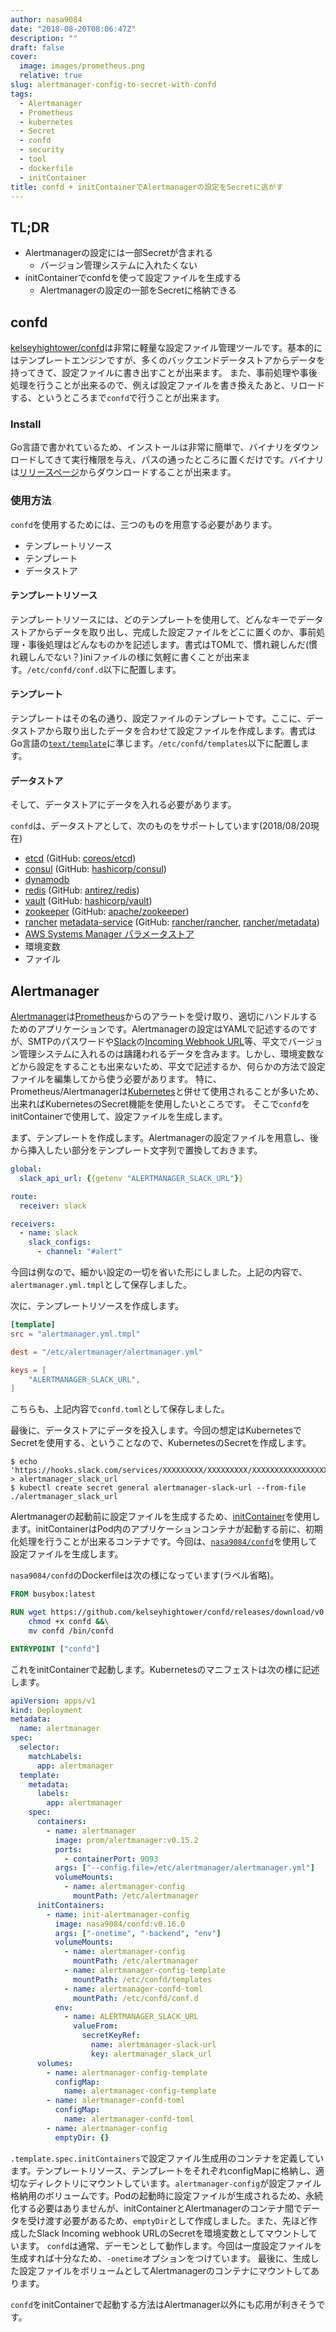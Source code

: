 ```yaml
---
author: nasa9084
date: "2018-08-20T08:06:47Z"
description: ""
draft: false
cover:
  image: images/prometheus.png
  relative: true
slug: alertmanager-config-to-secret-with-confd
tags:
  - Alertmanager
  - Prometheus
  - kubernetes
  - Secret
  - confd
  - security
  - tool
  - dockerfile
  - initContainer
title: confd + initContainerでAlertmanagerの設定をSecretに逃がす
---
```



## TL;DR

* Alertmanagerの設定には一部Secretが含まれる
    * バージョン管理システムに入れたくない
* initContainerでconfdを使って設定ファイルを生成する
    * Alertmanagerの設定の一部をSecretに格納できる

## confd

[kelseyhightower/confd](https://github.com/kelseyhightower/confd)は非常に軽量な設定ファイル管理ツールです。基本的にはテンプレートエンジンですが、多くのバックエンドデータストアからデータを持ってきて、設定ファイルに書き出すことが出来ます。
また、事前処理や事後処理を行うことが出来るので、例えば設定ファイルを書き換えたあと、リロードする、というところまで`confd`で行うことが出来ます。

### Install

Go言語で書かれているため、インストールは非常に簡単で、バイナリをダウンロードしてきて実行権限を与え、パスの通ったところに置くだけです。バイナリは[リリースページ](https://github.com/kelseyhightower/confd/releases)からダウンロードすることが出来ます。

### 使用方法

`confd`を使用するためには、三つのものを用意する必要があります。

* テンプレートリソース
* テンプレート
* データストア

#### テンプレートリソース

テンプレートリソースには、どのテンプレートを使用して、どんなキーでデータストアからデータを取り出し、完成した設定ファイルをどこに置くのか、事前処理・事後処理はどんなものかを記述します。書式はTOMLで、慣れ親しんだ(慣れ親しんでない？)iniファイルの様に気軽に書くことが出来ます。`/etc/confd/conf.d`以下に配置します。

#### テンプレート

テンプレートはその名の通り、設定ファイルのテンプレートです。ここに、データストアから取り出したデータを合わせて設定ファイルを作成します。書式はGo言語の[`text/template`](https://golang.org/pkg/text/template/#pkg-overview)に準じます。`/etc/confd/templates`以下に配置します。

#### データストア

そして、データストアにデータを入れる必要があります。

`confd`は、データストアとして、次のものをサポートしています(2018/08/20現在)

* [etcd](https://coreos.com/etcd/) (GitHub: [coreos/etcd](https://github.com/coreos/etcd))
* [consul](https://www.consul.io/) (GitHub: [hashicorp/consul](https://github.com/hashicorp/consul))
* [dynamodb](https://aws.amazon.com/jp/dynamodb/)
* [redis](https://redis.io) (GitHub: [antirez/redis](https://github.com/antirez/redis))
* [vault](https://www.vaultproject.io/) (GitHub: [hashicorp/vault](https://github.com/hashicorp/vault))
* [zookeeper](https://zookeeper.apache.org/) (GitHub: [apache/zookeeper](https://github.com/apache/zookeeper))
* [rancher](https://rancher.com/) [metadata-service](https://github.com/rancher/metadata) (GitHub: [rancher/rancher](https://github.com/rancher/rancher), [rancher/metadata](https://github.com/rancher/metadata))
* [AWS Systems Manager パラメータストア](https://aws.amazon.com/jp/systems-manager/)
* 環境変数
* ファイル

## Alertmanager

[Alertmanager](https://github.com/prometheus/alertmanager)は[Prometheus](https://github.com/prometheus/prometheus)からのアラートを受け取り、適切にハンドルするためのアプリケーションです。Alertmanagerの設定はYAMLで記述するのですが、SMTPのパスワードや[Slack](https://slack.com)の[Incoming Webhook URL](https://api.slack.com/incoming-webhooks)等、平文でバージョン管理システムに入れるのは躊躇われるデータを含みます。しかし、環境変数などから設定をすることも出来ないため、平文で記述するか、何らかの方法で設定ファイルを編集してから使う必要があります。
特に、Prometheus/Alertmanagerは[Kubernetes](https://k8s.io)と併せて使用されることが多いため、出来ればKubernetesのSecret機能を使用したいところです。
そこで`confd`をinitContainerで使用して、設定ファイルを生成します。

まず、テンプレートを作成します。Alertmanagerの設定ファイルを用意し、後から挿入したい部分をテンプレート文字列で置換しておきます。

``` yaml
global:
  slack_api_url: {{getenv "ALERTMANAGER_SLACK_URL"}}

route:
  receiver: slack

receivers:
  - name: slack
    slack_configs:
      - channel: "#alert"
```

今回は例なので、細かい設定の一切を省いた形にしました。上記の内容で、`alertmanager.yml.tmpl`として保存しました。

次に、テンプレートリソースを作成します。

``` toml
[template]
src = "alertmanager.yml.tmpl"

dest = "/etc/alertmanager/alertmanager.yml"

keys = [
    "ALERTMANAGER_SLACK_URL",
]
```

こちらも、上記内容で`confd.toml`として保存しました。

最後に、データストアにデータを投入します。今回の想定はKubernetesでSecretを使用する、ということなので、KubernetesのSecretを作成します。

``` shell
$ echo 'https://hooks.slack.com/services/XXXXXXXXX/XXXXXXXXX/XXXXXXXXXXXXXXXXXXXXXXXX' > alertmanager_slack_url
$ kubectl create secret general alertmanager-slack-url --from-file ./alertmanager_slack_url
```

Alertmanagerの起動前に設定ファイルを生成するため、[initContainer](https://kubernetes.io/docs/concepts/workloads/pods/init-containers/)を使用します。initContainerはPod内のアプリケーションコンテナが起動する前に、初期化処理を行うことが出来るコンテナです。今回は、[`nasa9084/confd`](https://hub.docker.com/r/nasa9084/confd)を使用して設定ファイルを生成します。

`nasa9084/confd`のDockerfileは次の様になっています(ラベル省略)。

``` Dockerfile
FROM busybox:latest

RUN wget https://github.com/kelseyhightower/confd/releases/download/v0.16.0/confd-0.16.0-linux-amd64 -O confd &&\
    chmod +x confd &&\
    mv confd /bin/confd

ENTRYPOINT ["confd"]
```

これをinitContainerで起動します。Kubernetesのマニフェストは次の様に記述します。

``` yaml
apiVersion: apps/v1
kind: Deployment
metadata:
  name: alertmanager
spec:
  selector:
    matchLabels:
      app: alertmanager
  template:
    metadata:
      labels:
        app: alertmanager
    spec:
      containers:
        - name: alertmanager
          image: prom/alertmanager:v0.15.2
          ports:
            - containerPort: 9093
          args: ["--config.file=/etc/alertmanager/alertmanager.yml"]
          volumeMounts:
            - name: alertmanager-config
              mountPath: /etc/alertmanager
      initContainers:
        - name: init-alertmanager-config
          image: nasa9084/confd:v0.16.0
          args: ["-onetime", "-backend", "env"]
          volumeMounts:
            - name: alertmanager-config
              mountPath: /etc/alertmanager
            - name: alertmanager-config-template
              mountPath: /etc/confd/templates
            - name: alertmanager-confd-toml
              mountPath: /etc/confd/conf.d
          env:
            - name: ALERTMANAGER_SLACK_URL
              valueFrom:
                secretKeyRef:
                  name: alertmanager-slack-url
                  key: alertmanager_slack_url
      volumes:
        - name: alertmanager-config-template
          configMap:
            name: alertmanager-config-template
        - name: alertmanager-confd-toml
          configMap:
            name: alertmanager-confd-toml
        - name: alertmanager-config
          emptyDir: {}
```

`.template.spec.initContainers`で設定ファイル生成用のコンテナを定義しています。テンプレートリソース、テンプレートをそれぞれconfigMapに格納し、適切なディレクトリにマウントしています。`alertmanager-config`が設定ファイル格納用のボリュームです。Podの起動時に設定ファイルが生成されるため、永続化する必要はありませんが、initContainerとAlertmanagerのコンテナ間でデータを受け渡す必要があるため、`emptyDir`として作成しました。また、先ほど作成したSlack Incoming webhook URLのSecretを環境変数としてマウントしています。
`confd`は通常、デーモンとして動作します。今回は一度設定ファイルを生成すれば十分なため、`-onetime`オプションをつけています。
最後に、生成した設定ファイルをボリュームとしてAlertmanagerのコンテナにマウントしてあります。

`confd`をinitContainerで起動する方法はAlertmanager以外にも応用が利きそうです。

